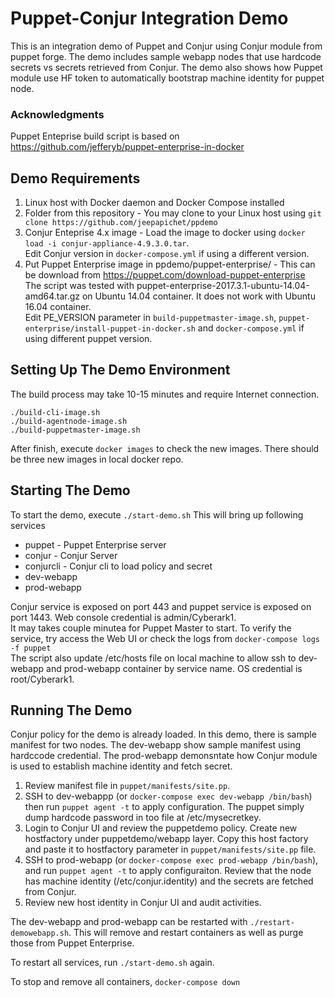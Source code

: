 # Puppet-Conjur Integration Demo
This is an integration demo of Puppet and Conjur using Conjur module from puppet forge. The demo includes sample webapp nodes that use hardcode secrets vs secrets retrieved from Conjur. 
The demo also shows how Puppet module use HF token to automatically bootstrap machine identity for puppet node. 

### Acknowledgments
Puppet Enteprise build script is based on https://github.com/jefferyb/puppet-enterprise-in-docker

## Demo Requirements
1. Linux host with Docker daemon and Docker Compose installed
2. Folder from this repository - You may clone to your Linux host using `git clone https://github.com/jeepapichet/ppdemo`
3. Conjur Enteprise 4.x image - Load the image to docker using `docker load -i conjur-appliance-4.9.3.0.tar`.  
Edit Conjur version in `docker-compose.yml` if using a different version. 
4. Put Puppet Enterprise image in ppdemo/puppet-enterprise/ - This can be download from https://puppet.com/download-puppet-enterprise  
The script was tested with puppet-enterprise-2017.3.1-ubuntu-14.04-amd64.tar.gz on Ubuntu 14.04 container. It does not work with Ubuntu 16.04 container.  
Edit PE_VERSION parameter in `build-puppetmaster-image.sh`, `puppet-enterprise/install-puppet-in-docker.sh` and `docker-compose.yml` if using different puppet version.

## Setting Up The Demo Environment
The build process may take 10-15 minutes and require Internet connection.

```
./build-cli-image.sh
./build-agentnode-image.sh
./build-puppetmaster-image.sh
```

After finish, execute `docker images` to check the new images. There should be three new images in local docker repo. 


## Starting The Demo
To start the demo, execute `./start-demo.sh`
This will bring up following services
- puppet - Puppet Enterprise server
- conjur - Conjur Server
- conjurcli - Conjur cli to load policy and secret
- dev-webapp
- prod-webapp

Conjur service is exposed on port 443 and puppet service is exposed on port 1443. Web console credential is admin/Cyberark1.  
It may takes couple minutea for Puppet Master to start. To verify the service, try access the Web UI or check the logs from `docker-compose logs -f puppet`  
The script also update /etc/hosts file on local machine to allow ssh to dev-webapp and prod-webapp container by service name. OS credential is root/Cyberark1.  

## Running The Demo
Conjur policy for the demo is already loaded. In this demo, there is sample manifest for two nodes. The dev-webapp show sample manifest using hardccode credential. The prod-webapp demonsntate how Conjur module is used to establish machine identity and fetch secret.
1) Review manifest file in `puppet/manifests/site.pp`.
2) SSH to dev-webappp (or `docker-compose exec dev-webapp /bin/bash`) then run `puppet agent -t` to apply configuration. The puppet simply dump hardcode password in too file at /etc/mysecretkey.
3) Login to Conjur UI and review the puppetdemo policy. Create new hostfactory under puppetdemo/webapp layer. Copy this host factory and paste it to hostfactory parameter in `puppet/manifests/site.pp` file.
4) SSH to prod-webapp (or `docker-compose exec prod-webapp /bin/bash`), and run `puppet agent -t` to apply configuraiton. Review that the node has machine identity (/etc/conjur.identity) and the secrets are fetched from Conjur.
5) Review new host identity in Conjur UI and audit activities. 


The dev-webapp and prod-webapp can be restarted with `./restart-demowebapp.sh`. This will remove and restart containers as well as purge those from Puppet Enterprise.

To restart all services, run `./start-demo.sh` again.

To stop and remove all containers, `docker-compose down`  
